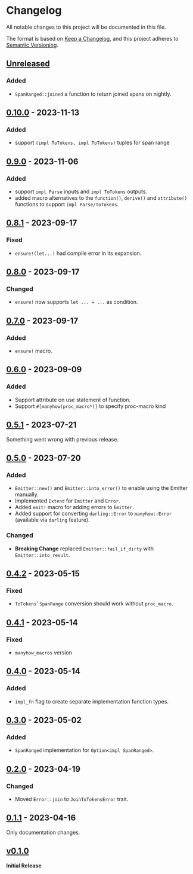 # Changelog
All notable changes to this project will be documented in this file.

The format is based on [Keep a Changelog](https://keepachangelog.com/en/1.0.0/),
and this project adheres to [Semantic Versioning](https://semver.org/spec/v2.0.0.html).

## [Unreleased]
### Added
- `SpanRanged::joined` a function to return joined spans on nightly.
## [0.10.0] - 2023-11-13
### Added
- support `(impl ToTokens, impl ToTokens)` tuples for span range

## [0.9.0] - 2023-11-06
### Added
- support `impl Parse` inputs and `impl ToTokens` outputs.
- added macro alternatives to the `function()`, `derive()` and `attribute()` functions to support `impl Parse/ToTokens`.

## [0.8.1] - 2023-09-17
### Fixed
- `ensure!(let...)` had compile error in its expansion.

## [0.8.0] - 2023-09-17
### Changed
- `ensure!` now supports `let ... = ...` as condition.

## [0.7.0] - 2023-09-17
### Added
- `ensure!` macro.

## [0.6.0] - 2023-09-09
### Added
- Support attribute on use statement of function.
- Support `#[manyhow(proc_macro*)]` to specify proc-macro kind

## [0.5.1] - 2023-07-21
Something went wrong with previous release.

## [0.5.0] - 2023-07-20
### Added
- `Emitter::new()` and `Emitter::into_error()` to enable using the Emitter manually.
- Implemented `Extend` for `Emitter` and `Error`.
- Added `emit!` macro for adding errors to `Emitter`.
- Added support for converting `darling::Error` to `manyhow::Error` (available via `darling` feature).

### Changed
- **Breaking Change** replaced `Emitter::fail_if_dirty` with `Emitter::into_result`.

## [0.4.2] - 2023-05-15
### Fixed
- `ToTokens`' `SpanRange` conversion should work without `proc_macro`.

## [0.4.1] - 2023-05-14
### Fixed
- `manyhow_macros` version

## [0.4.0] - 2023-05-14
### Added
- `impl_fn` flag to create separate implementation function types.

## [0.3.0] - 2023-05-02
### Added
- `SpanRanged` implementation for `Option<impl SpanRanged>`.

## [0.2.0] - 2023-04-19
### Changed
- Moved `Error::join` to `JoinToTokensError` trait.

## [0.1.1] - 2023-04-16
Only documentation changes.

## [v0.1.0] 
**Initial Release**

[unreleased]: https://github.com/ModProg/manyhow/compare/v0.10.0...HEAD
[0.10.0]: https://github.com/ModProg/manyhow/compare/v0.9.0...v0.10.0
[0.9.0]: https://github.com/ModProg/manyhow/compare/v0.8.1...v0.9.0
[0.8.1]: https://github.com/ModProg/manyhow/compare/v0.8.0...v0.8.1
[0.8.0]: https://github.com/ModProg/manyhow/compare/v0.7.0...v0.8.0
[0.7.0]: https://github.com/ModProg/manyhow/compare/v0.6.0...v0.7.0
[0.6.0]: https://github.com/ModProg/manyhow/compare/v0.5.1...v0.6.0
[0.5.1]: https://github.com/ModProg/manyhow/compare/v0.5.0...v0.5.1
[0.5.0]: https://github.com/ModProg/manyhow/compare/v0.4.2...v0.5.0
[0.4.2]: https://github.com/ModProg/manyhow/compare/v0.4.1...v0.4.2
[0.4.1]: https://github.com/ModProg/manyhow/compare/v0.4.0...v0.4.1
[0.4.0]: https://github.com/ModProg/manyhow/compare/v0.3.0...v0.4.0
[0.3.0]: https://github.com/ModProg/manyhow/compare/v0.2.0...v0.3.0
[0.2.0]: https://github.com/ModProg/manyhow/compare/v0.1.1...v0.2.0
[0.1.1]: https://github.com/ModProg/manyhow/compare/v0.1.0...v0.1.1
[v0.1.0]: https://github.com/ModProg/manyhow/tree/v0.1.0
